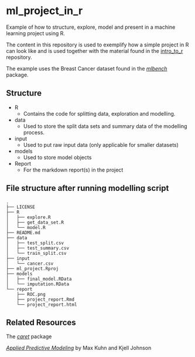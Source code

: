 # ml_project_in_r
Example of how to structure, explore, model and present in a machine learning project using R.

The content in this repository is used to exemplify how a simple project in R can look like and is used together with the material found in the [intro_to_r](https://github.com/bjornherder/intro_to_r) repository.

The example uses the Breast Cancer dataset found in the [_mlbench_](https://cran.r-project.org/web/packages/mlbench/index.html) package.

## Structure

* R 
  * Contains the code for splitting data, exploration and modelling.
* data
  * Used to store the split data sets and summary data of the modelling process.
* input 
  * Used to put raw input data (only applicable for smaller datasets)
* models
  * Used to store model objects 
* Report
  * For the markdown report(s) in the project

## File structure after running modelling script
```
.
├── LICENSE
├── R
│   ├── explore.R
│   ├── get_data_set.R
│   └── model.R
├── README.md
├── data
│   ├── test_split.csv
│   ├── test_summary.csv
│   └── train_split.csv
├── input
│   └── cancer.csv
├── ml_project.Rproj
├── models
│   ├── final_model.RData
│   └── imputation.RData
└── report
    ├── ROC.png
    ├── project_report.Rmd
    └── project_report.html

```

## Related Resources

The [_caret_](http://topepo.github.io/caret/index.html) package

[_Applied Predictive Modeling_](http://appliedpredictivemodeling.com/) by Max Kuhn and Kjell Johnson
